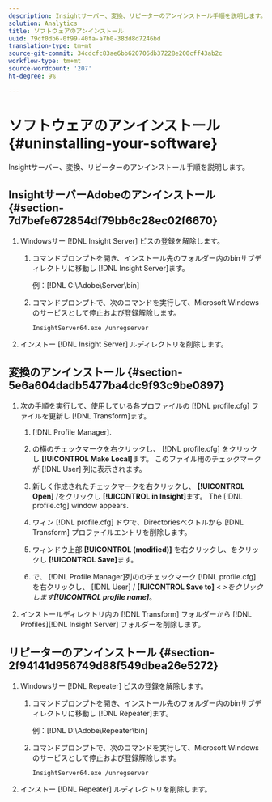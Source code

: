 ```yaml
---
description: Insightサーバー、変換、リピーターのアンインストール手順を説明します。
solution: Analytics
title: ソフトウェアのアンインストール
uuid: 79cf0db6-0f99-40fa-a7b0-38dd8d7246bd
translation-type: tm+mt
source-git-commit: 34cdcfc83ae6bb620706db37228e200cff43ab2c
workflow-type: tm+mt
source-wordcount: '207'
ht-degree: 9%

---
```



# ソフトウェアのアンインストール{#uninstalling-your-software}

Insightサーバー、変換、リピーターのアンインストール手順を説明します。

## InsightサーバーAdobeのアンインストール {#section-7d7befe672854df79bb6c28ec02f6670}

1. Windowsサー [!DNL Insight Server] ビスの登録を解除します。

   1. コマンドプロンプトを開き、インストール先のフォルダー内のbinサブディレクトリに移動し [!DNL Insight Server]ます。

      例：[!DNL C:\Adobe\Server\bin]

   1. コマンドプロンプトで、次のコマンドを実行して、Microsoft Windowsのサービスとして停止および登録解除します。

      ```
      InsightServer64.exe /unregserver
      ```

1. インストー [!DNL Insight Server] ルディレクトリを削除します。

## 変換のアンインストール {#section-5e6a604dadb5477ba4dc9f93c9be0897}

1. 次の手順を実行して、使用している各プロファイルの [!DNL profile.cfg] ファイルを更新し [!DNL Transform]ます。

   1.  [!DNL Profile Manager].
   1. の横のチェックマークを右クリックし、 [!DNL profile.cfg] をクリックし **[!UICONTROL Make Local]**&#x200B;ます。 このファイル用のチェックマークが [!DNL User] 列に表示されます。

   1. 新しく作成されたチェックマークを右クリックし、 **[!UICONTROL Open]** /をクリックし **[!UICONTROL in Insight]**&#x200B;ます。 The [!DNL profile.cfg] window appears.

   1. ウィン [!DNL profile.cfg] ドウで、Directoriesベクトルから [!DNL Transform] プロファイルエントリを削除します。

   1. ウィンドウ上部 **[!UICONTROL (modified)]** を右クリックし、をクリックし **[!UICONTROL Save]**&#x200B;ます。

   1. で、 [!DNL Profile Manager]列ののチェックマーク [!DNL profile.cfg] を右クリックし、 [!DNL User] / **[!UICONTROL Save to]** &lt; *>をクリックします&#x200B;**[!UICONTROL profile name]***。

1. インストールディレクトリ内の [!DNL Transform] フォルダーから [!DNL Profiles][!DNL Insight Server] フォルダーを削除します。

## リピーターのアンインストール {#section-2f94141d956749d88f549dbea26e5272}

1. Windowsサー [!DNL Repeater] ビスの登録を解除します。

   1. コマンドプロンプトを開き、インストール先のフォルダー内のbinサブディレクトリに移動し [!DNL Repeater]ます。

      例：[!DNL D:\Adobe\Repeater\bin]

   1. コマンドプロンプトで、次のコマンドを実行して、Microsoft Windowsのサービスとして停止および登録解除します。

      ```
      InsightServer64.exe /unregserver
      ```

1. インストー [!DNL Repeater] ルディレクトリを削除します。

